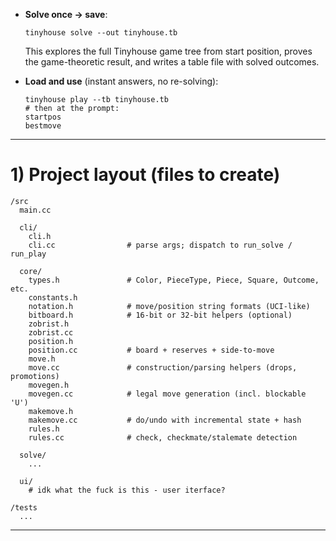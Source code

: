 * **Solve once → save**:

  ```
  tinyhouse solve --out tinyhouse.tb
  ```

  This explores the full Tinyhouse game tree from start position, proves the game-theoretic result, and writes a table file with solved outcomes.

* **Load and use** (instant answers, no re-solving):

  ```
  tinyhouse play --tb tinyhouse.tb
  # then at the prompt:
  startpos
  bestmove
  ```

---

# 1) Project layout (files to create)

```
/src
  main.cc

  cli/
    cli.h
    cli.cc                # parse args; dispatch to run_solve / run_play

  core/
    types.h               # Color, PieceType, Piece, Square, Outcome, etc.
    constants.h
    notation.h            # move/position string formats (UCI-like)
    bitboard.h            # 16-bit or 32-bit helpers (optional)
    zobrist.h
    zobrist.cc
    position.h
    position.cc           # board + reserves + side-to-move
    move.h
    move.cc               # construction/parsing helpers (drops, promotions)
    movegen.h
    movegen.cc            # legal move generation (incl. blockable 'U')
    makemove.h
    makemove.cc           # do/undo with incremental state + hash
    rules.h
    rules.cc              # check, checkmate/stalemate detection

  solve/
    ...

  ui/
    # idk what the fuck is this - user iterface?

/tests
  ...
```

---